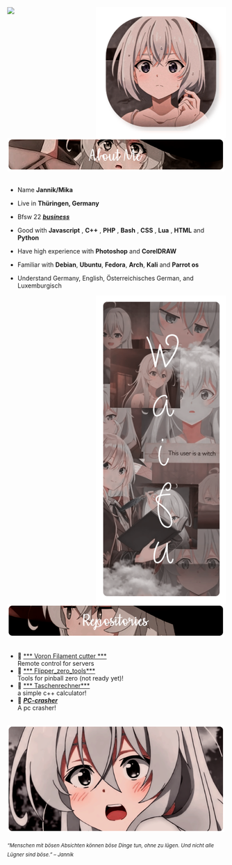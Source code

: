 <div>
<img src=https://discord.c99.nl/widget/theme-2/431176686659174410.png>
<img src="./img/Profile-elaina.png" width="300" align="right" />
<br/>
<img src="./img/AboutMe-elaina.png" width="500" />
<br/>
<br/>
  
- Name **Jannik/Mika**

- Live in **Thüringen, Germany**

- Bfsw 22 [***business***](https://sbsz-eisenach.de/)

- Good with **Javascript** , **C++** , **PHP** , **Bash** , **CSS** , **Lua** , **HTML** and **Python**

- Have high experience with **Photoshop** and **CorelDRAW**
  
- Familiar with **Debian**, **Ubuntu**, **Fedora**, **Arch**, **Kali** and **Parrot os**

- Understand Germany, English, Österreichisches German, and Luxemburgisch 
<img src="./img/Waifu-elainaa.png" width="300" align="right" />
<br/>
<img src="./img/Repo-elaina.png" width="500" />
<br/>
<br/>
  
- 📗 [*** Voron Filament cutter ***](https://github.com/EinsPommes/Voron-Filament-cutter-) <br/>
  Remote control for servers
- 📘 [*** Flipper_zero_tools***](https://github.com/EinsPommes/Flipper_zero_tools) <br/>
  Tools for pinball zero (not ready yet)!
- 📙 [*** Taschenrechner***](https://github.com/EinsPommes/Taschenrechner) <br/>
  a simple c++ calculator!
- 📒 [***PC-crasher***](https://github.com/EinsPommes/PC-crasher) <br/>
  A pc crasher!

<br/>
<img src="./img/banner-elainaa.png" width="500" /><br/>
  
<sub> *“Menschen mit bösen Absichten können böse Dinge tun, ohne zu lügen. Und nicht alle Lügner sind böse.” – Jannik* </sub>
<!--
<img src="https://metrics.lecoq.io/Eilaluth?template=classic&base.header=0&base.activity=0&base.community=0&base.repositories=0&base.metadata=0&repositories=1&repositories=100&repositories.batch=100&repositories.forks=false&repositories.affiliations=owner&repositories.featured=Eilaluth%2FAyano%2CEilaluth%2FKyoko%2CEilaluth%2FKanna%2CEilaluth%2FHotaru%2CEilaluth%2FMocha&config.timezone=Asia%2FJakart"  />
-->
    

  
</div>
